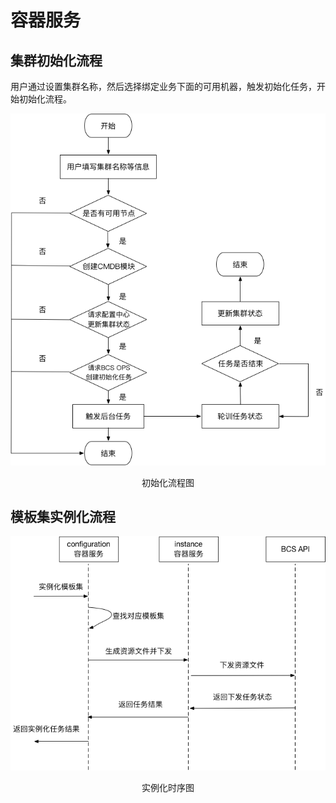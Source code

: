 # 容器服务
## 集群初始化流程

用户通过设置集群名称，然后选择绑定业务下面的可用机器，触发初始化任务，开始初始化流程。

![-w200](../media/3c69f4d30f09b59dfd999cbc0b602599.png)
<center>初始化流程图</center>

## 模板集实例化流程

![-w200](../media/a2c0f70c5435d2c90e708813a8b0ced9.png)
<center>实例化时序图</center>
